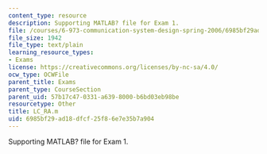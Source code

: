 ```yaml
---
content_type: resource
description: Supporting MATLAB? file for Exam 1.
file: /courses/6-973-communication-system-design-spring-2006/6985bf29ad18dfcf25f86e7e35b7a904_LC_RA.m
file_size: 1942
file_type: text/plain
learning_resource_types:
- Exams
license: https://creativecommons.org/licenses/by-nc-sa/4.0/
ocw_type: OCWFile
parent_title: Exams
parent_type: CourseSection
parent_uid: 57b17c47-0331-a639-8000-b6bd03eb98be
resourcetype: Other
title: LC_RA.m
uid: 6985bf29-ad18-dfcf-25f8-6e7e35b7a904
---
```

Supporting MATLAB? file for Exam 1.